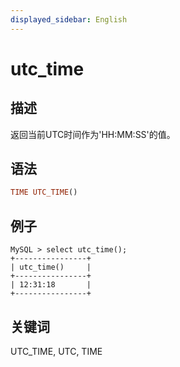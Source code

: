```yaml
---
displayed_sidebar: English
---
```


# utc_time

## 描述

返回当前UTC时间作为'HH:MM:SS'的值。

## 语法

```Haskell
TIME UTC_TIME()
```

## 例子

```Plain Text
MySQL > select utc_time();
+----------------+
| utc_time()     |
+----------------+
| 12:31:18       |
+----------------+
```


## 关键词

UTC_TIME, UTC, TIME
